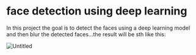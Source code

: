 # face detection using deep learning
In this project the goal is to detect the faces using a deep learning model and then blur the detected faces...the result will be sth like this:


![Untitled](https://github.com/user-attachments/assets/507aa3f8-a26d-4da8-9a3b-855d0d8a07ab)


